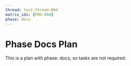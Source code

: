 ```yaml
---
thread: test-thread-004
matrix_ids: [PRD-004]
phase: docs
---
```


# Phase Docs Plan

This is a plan with phase: docs, so tasks are not required.
